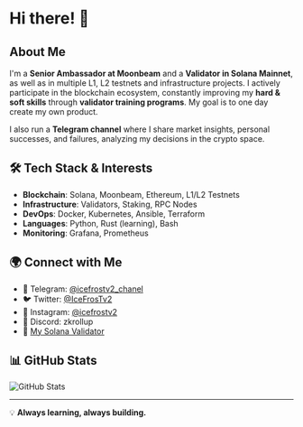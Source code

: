 # Hi there! 👋

## About Me
I'm a **Senior Ambassador at Moonbeam** and a **Validator in Solana Mainnet**, as well as in multiple L1, L2 testnets and infrastructure projects. I actively participate in the blockchain ecosystem, constantly improving my **hard & soft skills** through **validator training programs**. My goal is to one day create my own product.

I also run a **Telegram channel** where I share market insights, personal successes, and failures, analyzing my decisions in the crypto space.

## 🛠 Tech Stack & Interests
- **Blockchain**: Solana, Moonbeam, Ethereum, L1/L2 Testnets
- **Infrastructure**: Validators, Staking, RPC Nodes
- **DevOps**: Docker, Kubernetes, Ansible, Terraform
- **Languages**: Python, Rust (learning), Bash
- **Monitoring**: Grafana, Prometheus

## 🌍 Connect with Me
- 📢 Telegram: [@icefrostv2_chanel](https://t.me/icefrostv2_chanel)
- 🐦 Twitter: [@IceFrosTv2](https://x.com/IceFrosTv2)
- 📸 Instagram: [@icefrostv2](https://www.instagram.com/icefrostv2/)
- 💬 Discord: zkrollup
- 🔗 [My Solana Validator](https://stakewiz.com/validator/89DXJe6XTDASsmyXJoPyRetLq1csRj9N2Bwn67fNvYGt)

## 📊 GitHub Stats
![GitHub Stats](https://github-readme-stats.vercel.app/api?username=IceFrosTv2&show_icons=true&theme=radical)

---
💡 **Always learning, always building.**
